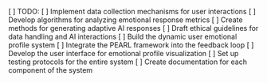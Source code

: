 [ ] TODO: 
[ ] Implement data collection mechanisms for user interactions
[ ] Develop algorithms for analyzing emotional response metrics
[ ] Create methods for generating adaptive AI responses
[ ] Draft ethical guidelines for data handling and AI interactions
[ ] Build the dynamic user emotional profile system
[ ] Integrate the PEARL framework into the feedback loop
[ ] Develop the user interface for emotional profile visualization
[ ] Set up testing protocols for the entire system
[ ] Create documentation for each component of the system